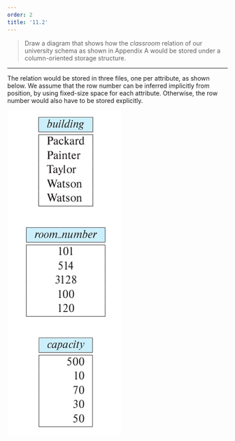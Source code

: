 ```yaml
---
order: 2
title: '11.2'
---
```

> Draw a diagram that shows how the _classroom_ relation of our university schema as shown 
> in Appendix A would be stored under a column-oriented storage structure. 

--------------------------------

The relation would be stored in three files, one per attribute, as shown below. 
We assume that the row number can be inferred implicitly from position, by using 
fixed-size space for each attribute. Otherwise, the row number would also have 
to be stored explicitly. 

<img src = 'SolutionOf11.2.png'/>
